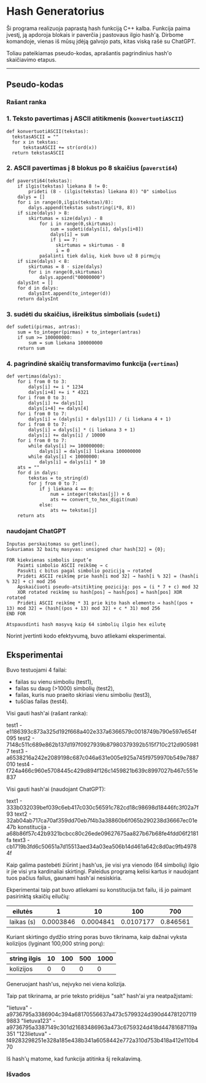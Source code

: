 # Hash Generatorius

Ši programa realizuoja paprastą hash funkciją C++ kalba.
Funkcija paima įvestį, ją apdoroja blokais ir paverčia į pastovaus ilgio hash'ą.
Dirbome komandoje, vienas iš mūsų įdėją galvojo pats, kitas viską rašė su ChatGPT.

Toliau pateikiamas pseudo-kodas, aprašantis pagrindinius hash'o skaičiavimo etapus.

---

## Pseudo-kodas

### Rašant ranka

### 1. Teksto pavertimas į ASCII atitikmenis (`konvertuotiASCII`)

    def konvertuotiASCII(tekstas):
      tekstasASCII = ""
      for x in tekstas:
          tekstasASCII += str(ord(x))
      return tekstasASCII

### 2. ASCII pavertimas į 8 blokus po 8 skaičius (`paversti64`)

    def paversti64(tekstas):
        if ilgis(tekstas) liekana 8 != 0:
            prideti (8 - (ilgis(tekstas) liekana 8)) "0" simbolius
        dalys = []
        for i in range(0,ilgis(tekstas)/8):
            dalys.append(tekstas substring(i*8, 8))
        if size(dalys) > 8:
            skirtumas = size(dalys) - 8
                for i in range(0,skirtumas):
                    sum = sudeti(dalys[i], dalys[i+8])
                    dalys[i] = sum
                    if i == 7:
                      skirtumas = skirtumas - 8
                      i = 0
                pašalinti tiek dalių, kiek buvo už 8 pirmųjų
        if size(dalys) < 8:
            skirtumas = 8 - size(dalys)
            for i in range(0,skirtumas)
                dalys.append("00000000")
        dalysInt = []
        for d in dalys:
            dalysInt.append(to_integer(d))
        return dalysInt

### 3. sudėti du skaičius, išreikštus simboliais (`sudeti`)

    def sudeti(pirmas, antras):
        sum = to_integer(pirmas) + to_integer(antras)
        if sum >= 100000000:
            sum = sum liekana 100000000
        return sum

### 4. pagrindinė skaičių transformavimo funkcija (`vertimas`)

    def vertimas(dalys):
        for i from 0 to 3:
            dalys[i] += i * 1234
            dalys[i+4] += i * 4321
        for i from 0 to 3:
            dalys[i] += dalys[1]
            dalys[i+4] += dalys[4]
        for i from 0 to 7:
            dalys[i] = (dalys[i] + dalys[1]) / (i liekana 4 + 1)
        for i from 0 to 7:
            dalys[i] = dalys[i] * (i liekana 3 + 1)
            dalys[i] += dalys[i] / 10000
        for i from 0 to 7:
            while dalys[i] >= 100000000:
                dalys[i] = dalys[i] liekana 100000000
            while dalys[i] < 10000000:
                dalys[i] = dalys[i] * 10
        ats = ""
        for d in dalys:
            tekstas = to_string(d)
            for j from 0 to 7:
                if j liekana 4 == 0:
                    num = integer(tekstas[j]) + 6
                    ats += convert_to_hex_digit(num)
                else:
                    ats += tekstas[j]
        return ats

### naudojant ChatGPT

```Vartotojas parašo input'ą.
Inputas perskaitomas su getline().
Sukuriamas 32 baitų masyvas: unsigned char hash[32] = {0};

FOR kiekvienas simbolis input’e
    Paimti simbolio ASCII reikšmę → c
    Pasukti c bitus pagal simbolio poziciją → rotated
    Pridėti ASCII reikšmę prie hash[i mod 32] → hash[i % 32] = (hash[i % 32] + c) mod 256
    Apskaičiuoti pseudo-atsitiktinę poziciją: pos = (i * 7 + c) mod 32
    XOR rotated reikšmę su hash[pos] → hash[pos] = hash[pos] XOR rotated
    Pridėti ASCII reikšmę * 31 prie kito hash elemento → hash[(pos + 13) mod 32] = (hash[(pos + 13) mod 32] + c * 31) mod 256
END FOR

Atspausdinti hash masyvą kaip 64 simbolių ilgio hex eilutę
```

Norint įvertinti kodo efektyvumą, buvo atliekami eksperimentai.

## Eksperimentai

Buvo testuojami 4 failai:

- failas su vienu simboliu (test1),
- failas su daug (>1000) simbolių (test2),
- failas, kuris nuo praeito skiriasi vienu simboliu (test3),
- tuščias failas (test4).

Visi gauti hash'ai (rašant ranka):

test1 - e1186393c873a325d192f668a402e337a6366579c0018749b790e597e654f095
test2 - 7148c511c689e862b137d197f0927939b87980379392b515f710c212d9059817
test3 - a6538216a242e2089198c687c046a631e005e925a745f9759970b549e7887010
test4 - f724a466c960e5708445c429d894f126c1459821b639c8997027b467c551e837

Visi gauti hash'ai (naudojant ChatGPT):

text1 - 333b032039bef039c6eb417c030c56591c782cd18c98698d18446fc3f02a7f93
text2 - 32ab04ab717ca70af359dd70eb7f4b3a38860b6f065b290238d36667ec01e47b
konstitucija - a68b86f57c42b9321bcbcc80c26ede09627675aa827b67b68fe4fdd06f2181fa
text3 - cb1719b3fd6c50651a7d15513aed34a03ea506b14d461a642c8d0ac9fb49784f

Kaip galima pastebėti žiūrint į hash'us, jie visi yra vienodo (64 simbolių) ilgio ir jie visi yra kardinaliai skirtingi.
Paleidus programą kelisi kartus ir naudojant tuos pačius failus, gaunami hash'ai nesiskiria.

Ekperimentai taip pat buvo atliekami su konstitucija.txt failu, iš jo paimant pasirinktą skaičių eilučių:

| eilutės    | 1         | 10        | 100       | 700      |
| ---------- | --------- | --------- | --------- | -------- |
| laikas (s) | 0.0003846 | 0.0004841 | 0.0107177 | 0.846561 |

Kuriant skirtingo dydžio string poras buvo tikrinama, kaip dažnai vyksta kolizijos (lyginant 100,000 string porų):

| string ilgis | 10  | 100 | 500 | 1000 |
| ------------ | --- | --- | --- | ---- |
| kolizijos    | 0   | 0   | 0   | 0    |

Generuojant hash'us, neįvyko nei viena kolizija.

Taip pat tikrinama, ar prie teksto pridėjus "salt" hash'ai yra neatpažįstami:

"lietuva" - a9736795a3386904c394a68170556637a473c5799324d390d447812071199883
"lietuva123" - a9736795a3387149c301d21683486963a473c6759324d418d44781687119a351
"123lietuva" - f49283298251e328a185e438b341a6058442e772a310d753b418a412e110b470

Iš hash'ų matome, kad funkcija atitinka šį reikalavimą.

### Išvados
